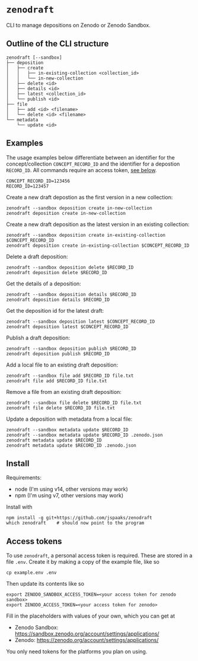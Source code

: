 # `zenodraft`

CLI to manage depositions on Zenodo or Zenodo Sandbox.

## Outline of the CLI structure

```plain
zenodraft [--sandbox]
├── deposition
│   ├── create
│   │   ├── in-existing-collection <collection_id>
│   │   └── in-new-collection
│   ├── delete <id>
│   ├── details <id>
│   ├── latest <collection_id>
│   └── publish <id>
├── file
│   ├── add <id> <filename>
│   └── delete <id> <filename>
└── metadata
    └── update <id>
```

## Examples

The usage examples below differentiate between an identifier for the concept/collection `CONCEPT_RECORD_ID` and the identifier for a depostion `RECORD_ID`. All commands require an access token, [see below](#access-tokens).

```shell
CONCEPT_RECORD_ID=123456
RECORD_ID=123457
```

Create a new draft depostion as the first version in a new collection:

```shell
zenodraft --sandbox deposition create in-new-collection
zenodraft deposition create in-new-collection
```

Create a new draft deposition as the latest version in an existing collection:

```shell
zenodraft --sandbox deposition create in-existing-collection $CONCEPT_RECORD_ID
zenodraft deposition create in-existing-collection $CONCEPT_RECORD_ID
```

Delete a draft deposition:

```shell
zenodraft --sandbox deposition delete $RECORD_ID
zenodraft deposition delete $RECORD_ID
```

Get the details of a deposition:

```shell
zenodraft --sandbox deposition details $RECORD_ID
zenodraft deposition details $RECORD_ID
```

Get the deposition id for the latest draft:

```shell
zenodraft --sandbox deposition latest $CONCEPT_RECORD_ID
zenodraft deposition latest $CONCEPT_RECORD_ID
```

Publish a draft deposition:

```shell
zenodraft --sandbox deposition publish $RECORD_ID
zenodraft deposition publish $RECORD_ID
```

Add a local file to an existing draft deposition:

```shell
zenodraft --sandbox file add $RECORD_ID file.txt
zenodraft file add $RECORD_ID file.txt
```

Remove a file from an existing draft deposition:

```shell
zenodraft --sandbox file delete $RECORD_ID file.txt
zenodraft file delete $RECORD_ID file.txt
```

Update a deposition with metadata from a local file:

```shell
zenodraft --sandbox metadata update $RECORD_ID 
zenodraft --sandbox metadata update $RECORD_ID .zenodo.json
zenodraft metadata update $RECORD_ID
zenodraft metadata update $RECORD_ID .zenodo.json
```

## Install

Requirements:

- node (I'm using v14, other versions may work)
- npm (I'm using v7, other versions may work)

Install with

```shell
npm install -g git+https://github.com/jspaaks/zenodraft
which zenodraft    # should now point to the program
```

## Access tokens

To use `zenodraft`, a personal access token is required. These are stored in a file `.env`. Create it by making
a copy of the example file, like so

```shell
cp example.env .env
```

Then update its contents like so

```text
export ZENODO_SANDBOX_ACCESS_TOKEN=<your access token for zenodo sandbox>
export ZENODO_ACCESS_TOKEN=<your access token for zenodo>
```

Fill in the placeholders with values of your own, which you can get at

- Zenodo Sandbox: https://sandbox.zenodo.org/account/settings/applications/
- Zenodo: https://zenodo.org/account/settings/applications/

You only need tokens for the platforms you plan on using.
